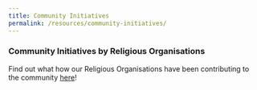 ```yaml
---
title: Community Initiatives
permalink: /resources/community-initiatives/
---
```


### Community Initiatives by Religious Organisations

Find out what how our Religious Organisations have been contributing to the community [here](/media-centre/community-initiatives/)!
